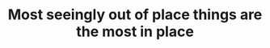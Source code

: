 ---
layout: musing
title: "Most seeingly out of place things are the most in place"
description: "bio"
category: musing

---